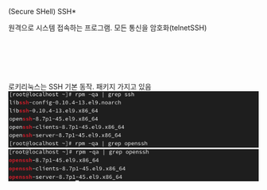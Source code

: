 (Secure SHell)  SSH*
<br>

원격으로 시스템 접속하는 프로그램. 모든 통신을 암호화(telnetSSH)
<br>
<br>
<br>
<br>
<br>
<br>




로키리눅스는 SSH 기본 동작. 패키지 가지고 있음<br>
![image break](../Pictur/step1/SSH-1.png)
![image break](../Pictur/step1/SSH-2.png) 

